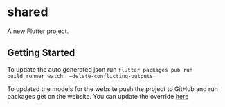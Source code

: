 # shared

A new Flutter project.

## Getting Started

To update the auto generated json run  `flutter packages pub run build_runner watch  —delete-conflicting-outputs`

To updated the models for the website push the project to GitHub and run packages get on the website. You can update the override [here](/website/pubspec.yaml)

